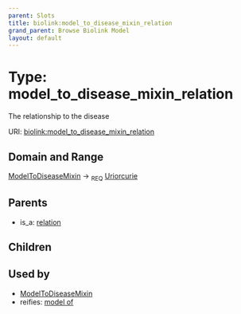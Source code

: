 ```yaml
---
parent: Slots
title: biolink:model_to_disease_mixin_relation
grand_parent: Browse Biolink Model
layout: default
---
```


# Type: model_to_disease_mixin_relation


The relationship to the disease

URI: [biolink:model_to_disease_mixin_relation](https://w3id.org/biolink/vocab/model_to_disease_mixin_relation)

## Domain and Range

[ModelToDiseaseMixin](ModelToDiseaseMixin.md) ->  <sub>REQ</sub> [Uriorcurie](types/Uriorcurie.md)

## Parents

 *  is_a: [relation](relation.md)

## Children


## Used by

 * [ModelToDiseaseMixin](ModelToDiseaseMixin.md)
 *  reifies: [model of](model_of.md)
